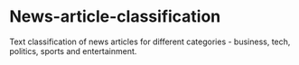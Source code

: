 # News-article-classification
Text classification of news articles for different categories - business, tech, politics, sports and entertainment.
